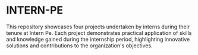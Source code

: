 # INTERN-PE
This repository showcases four projects undertaken by interns during their tenure at Intern Pe. Each project demonstrates practical application of skills and knowledge gained during the internship period, highlighting innovative solutions and contributions to the organization's objectives.
